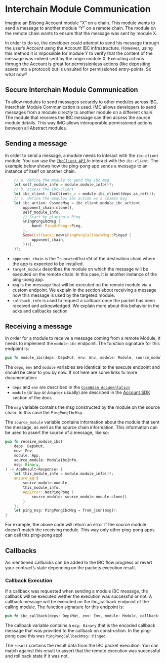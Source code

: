 # Interchain Module Communication
Imagine an Bitsong Account module “X” on a chain. This module wants to send a message to another module “Y” on a remote chain. The module on the remote chain wants to ensure that the message was sent by module X.

In order to do so, the developer could attempt to send his message through the user’s Account using the Account IBC infrastructure. However, using this method it is impossible for module Y to verify that the content of the message was indeed sent by the origin module X. Executing actions through the Account is great for permissionless actions (like depositing assets into a protocol) but is unsuited for permissioned entry-points. So what now?


## Secure Interchain Module Communication

To allow modules to send messages securely to other modules across IBC, Interchain Module Communication is used. IMC allows developers to send messages from a module directly to another module on a different chain. The module that receives the IBC message can then access the source module details. This way IMC allows interoperable permissioned actions between all Abstract modules.

## Sending a message
In order to send a message, a module needs to interact with the `ibc-client` module. You can use the [`IbcClient API` ](https://docs.rs/abstract-sdk/latest/abstract_sdk/struct.IbcClient.html) to interact with the `ibc-client`. The example below shows how the ping-pong app sends a message to an instance of itself on another chain.

```rs
    // a. define the module to send the ibc msg
    let self_module_info = module.module_info()?;
    // b. access the ibc-client 
    let ibc_client: IbcClient<_> = module.ibc_client(deps.as_ref());
    // c. define the modules ibc action as a cosmos msg 
    let ibc_action: CosmosMsg = ibc_client.module_ibc_action(
        opponent_chain.clone(),
        self_module_info,
        // Start by playing a Ping
        &PingPongIbcMsg {
            hand: PingOrPong::Ping,
        },
        Some(Callback::new(&PingPongCallbackMsg::Pinged {
            opponent_chain,
        })?),
    )?;
```

- `opponent_chain` is the `TruncatedChainId` of the destination chain where the app is expected to be installed.
- `target_module` describes the module on which the message will be executed on the remote chain. In this case, it is another instance of the ping-pong app.
- `msg` is the message that will be executed on the remote module via a custom endpoint. We explain in the section about receiving a message how this message is used by the targeted module.
- `callback_info` is used to request a callback once the packet has been received and acknowledged. We explain more about this behavior in the acks and callbacks section

## Receiving a message
In order for a module to receive a message coming from a remote Module, it needs to implement the `module-ibc` endpoint. The function signature for this endpoint is:

```rs 
pub fn module_ibc(deps: DepsMut, env: Env, module: Module, source_module: ModuleIbcInfo, msg: Binary) -> Result<Response, Error>;
```

The `deps`, `env` and `module` variables are identical to the execute endpoint and should be clear to you by now. If not here are some links to more documentation:

- `deps` and `env` are described in the [`CosmWasm documentation`](https://docs.cosmwasm.com/)
- `module` (or `App` or `Adapter` usually) are described in the [Account SDK](./sdk) section of the docs

The `msg` variable contains the msg constructed by the module on the source chain. In this case the `PingPongIbcMsg`.

The `source_module` variable contains information about the module that sent the message, as well as the source chain information. This information can be used to assert the source of a message, like so:

```rs 
pub fn receive_module_ibc(
    deps: DepsMut,
    env: Env,
    module: App,
    source_module: ModuleIbcInfo,
    msg: Binary,
) -> AppResult<Response> {
    let this_module_info = module.module_info()?;
    ensure_eq!(
        source_module.module,
        this_module_info,
        AppError::NotPingPong {
            source_module: source_module.module.clone()
        }
    );
    let ping_msg: PingPongIbcMsg = from_json(msg)?;
}
```

For example, the above code will return an error if the source module doesn’t match the receiving module. This way only other ping-pong apps can call this ping-pong app!

## Callbacks

As mentioned callbacks can be added to the IBC flow progress or revert your contract’s state depending on the packets execution result.

### Callback Execution
If a callback was requested when sending a module IBC message, the callback will be executed wether the execution was successful or not. A callback message will be executed on the ̀ibc_callback endpoint of the calling module. The function signature for this endpoint is:
```rs 
pub fn ibc_callback(deps: DepsMut, env: Env, module: Module, callback: Callback, result: IbcResult,) -> Result<Response, Error>;
```
The callback variable contains a `msg: Binary` that is the encoded callback message that was provided to the callback on construction. In the ping-pong case this was `PingPongCallbackMsg::Pinged`.

The `result` contains the result data from the IBC packet execution. You can match against this result to assert that the remote execution was successful and roll back state if it was not.